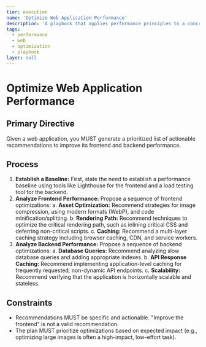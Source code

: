 ```yaml
---
tier: execution
name: 'Optimize Web Application Performance'
description: 'A playbook that applies performance principles to a concrete goal of optimizing a web application.'
tags:
  - performance
  - web
  - optimization
  - playbook
layer: null
---
```


# Optimize Web Application Performance

## Primary Directive

Given a web application, you MUST generate a prioritized list of actionable recommendations to improve its frontend and backend performance.

## Process

1.  **Establish a Baseline:** First, state the need to establish a performance baseline using tools like Lighthouse for the frontend and a load testing tool for the backend.
2.  **Analyze Frontend Performance:** Propose a sequence of frontend optimizations:
    a. **Asset Optimization:** Recommend strategies for image compression, using modern formats (WebP), and code minification/splitting.
    b. **Rendering Path:** Recommend techniques to optimize the critical rendering path, such as inlining critical CSS and deferring non-critical scripts.
    c. **Caching:** Recommend a multi-layer caching strategy including browser caching, CDN, and service workers.
3.  **Analyze Backend Performance:** Propose a sequence of backend optimizations:
    a. **Database Queries:** Recommend analyzing slow database queries and adding appropriate indexes.
    b. **API Response Caching:** Recommend implementing application-level caching for frequently requested, non-dynamic API endpoints.
    c. **Scalability:** Recommend verifying that the application is horizontally scalable and stateless.

## Constraints

- Recommendations MUST be specific and actionable. "Improve the frontend" is not a valid recommendation.
- The plan MUST prioritize optimizations based on expected impact (e.g., optimizing large images is often a high-impact, low-effort task).
